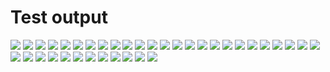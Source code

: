 # Test output
![](Zero01_line+arc_right27.png)
![](Zero01_practical_case_A.png)
![](Zero01_practical_case_B.png)
![](Zero01_practical_case_C.png)
![](Zero01_practical_case_D.png)
![](Zero01_practical_case_E.png)
![](Zero02_arc_right27+line.png)
![](Zero03_two_arcs_left32+right59.png)
![](Zero04_two_arcs_right74+left48.png)
![](Zero05_two_arcs_left85+right203.png)
![](One01_colinear.png)
![](One02_colinear.png)
![](One03_too_small_radius,x=2.png)
![](One03_too_small_radius,x=26.png)
![](One03_too_small_radius,x=29.png)
![](One03_too_small_radius,x=6.png)
![](One04_normal_config,rotated_ref.png)
![](One04_normal_config.png)
![](One05_normal_config,min_radius=4,left.png)
![](One05_normal_config,min_radius=4,right.png)
![](One06_high.png)
![](One07_high_top.png)
![](One08_too_high.png)
![](One09_too_high_right.png)
![](One10_too_high_left.png)
![](One11001_below.png)
![](One11002_below,starting_arm.png)
![](One11003_below,ending_arm.png)
![](One99_practical_case_A.png)
![](Two01_simple,rotated_both.png)
![](Two01_simple,rotated_ref1.png)
![](Two01_simple.png)
![](Two02_left_to_close.png)
![](Two03_left_little_out.png)
![](Two04_big_rotation_angle.png)
![](Three01_simple.png)
![](ArcCollider12_sharp_bend.png)
